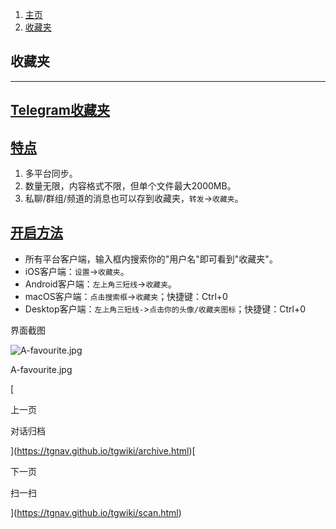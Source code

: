 1.  [主页](https://tgnav.github.io/tgwiki/)
2.  [收藏夹](https://tgnav.github.io/tgwiki/favourite.html)

## 收藏夹

* * *

## [Telegram收藏夹](#telegram收藏夹)

## [特点](#特点)

1.  多平台同步。
2.  数量无限，内容格式不限，但单个文件最大2000MB。
3.  私聊/群组/频道的消息也可以存到收藏夹，`转发`\->`收藏夹`。

## [开启方法](#开启方法)

+   所有平台客户端，输入框内搜索你的"用户名"即可看到"收藏夹"。
+   iOS客户端：`设置`\->`收藏夹`。
+   Android客户端：`左上角三短线`\->`收藏夹`。
+   macOS客户端：`点击搜索框`\->`收藏夹`；快捷键：Ctrl+0
+   Desktop客户端：`左上角三短线-`\>`点击你的头像/收藏夹图标`；快捷键：Ctrl+0

界面截图

![A-favourite.jpg](https://cdn.jsdelivr.net/gh/tgwiki/images/A/favourite.jpg)

A-favourite.jpg

[

上一页

对话归档

](https://tgnav.github.io/tgwiki/archive.html)[

下一页

扫一扫

](https://tgnav.github.io/tgwiki/scan.html)